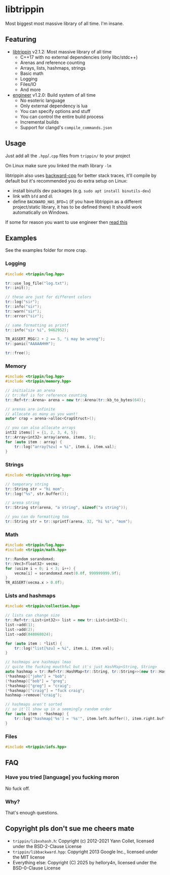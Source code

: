 # libtrippin

Most biggest most massive library of all time. I'm insane.

## Featuring

- [libtrippin](./libtrippin.h) v2.1.2: Most massive library of all time
    - C++17 with no external dependencies (only libc/stdc++)
    - Arenas and reference counting
    - Arrays, lists, hashmaps, strings
    - Basic math
    - Logging
    - Files/IO
    - And more
- [engineer](./engineerbuild/README.md) v1.2.0: Build system of all time
    - No esoteric language
    - Only external dependency is lua
    - You can specify options and stuff
    - You can control the entire build process
    - Incremental builds
    - Support for clangd's `compile_commands.json`

## Usage

Just add all the `.hpp`/`.cpp` files from `trippin/` to your project

On Linux make sure you linked the math library `-lm`

libtrippin also uses [backward-cpp](https://github.com/bombela/backward-cpp) for better stack traces, it'll
compile by default but it's recommended you do extra setup on Linux:
- install binutils dev packages (e.g. `sudo apt install binutils-dev`)
- link with `bfd` and `dl`
- define `BACKWARD_HAS_BFD=1` (if you have libtrippin as a different project/static library, it has to be defined there)
It should work automatically on Windows.

If some for reason you want to use engineer then [read this](./engineerbuild/README.md)

## Examples

See the examples folder for more crap.

### Logging

```cpp
#include <trippin/log.hpp>

tr::use_log_file("log.txt");
tr::init();

// these are just for different colors
tr::log("sir");
tr::info("sir");
tr::warn("sir");
tr::error("sir");

// same formatting as printf
tr::info("sir %i", 9462952);

TR_ASSERT_MSG(2 + 2 == 5, "i may be wrong");
tr::panic("AAAAAHHH");

tr::free();
```

### Memory

```cpp
#include <trippin/log.hpp>
#include <trippin/memory.hpp>

// initialize an arena
// tr::Ref is for reference counting
tr::Ref<tr::Arena> arena = new tr::Arena(tr::kb_to_bytes(64));

// arenas are infinite
// allocate as many as you want!
auto* crap = arena->alloc<CrapStruct>();

// you can also allocate arrays
int32 items[] = {1, 2, 3, 4, 5};
tr::Array<int32> array(arena, items, 5);
for (auto item : array) {
    tr::log("array[%zu] = %i", item.i, item.val);
}
```

### Strings

```cpp
#include <trippin/string.hpp>

// temporary string
tr::String str = "hi mom";
tr::log("%s", str.buffer());

// arena string
tr::String str(arena, "a string", sizeof("a string"));

// you can do formatting too
tr::String str = tr::sprintf(arena, 32, "hi %s", "mom");
```

### Math

```cpp
#include <trippin/log.hpp>
#include <trippin/math.hpp>

tr::Random sorandomxd;
tr::Vec3<float32> vecma;
for (usize i = 0; i < 3; i++) {
    vecma[i] = sorandomxd.next(0.0f, 999999999.9f);
}
TR_ASSERT(vecma.x > 0.0f);
```

### Lists and hashmaps

```cpp
#include <trippin/collection.hpp>

// lists can change size
tr::Ref<tr::List<int32>> list = new tr::List<int32>();
list->add(1);
list->add(2);
list->add(848068024);

for (auto item : *list) {
    tr::log("list[%zu] = %i", item.i, item.val);
}

// hashmaps are hashmaps lmao
// quite the fucking mouthful but it's just HashMap<String, String>
auto hashmap = tr::Ref<tr::HashMap<tr::String, tr::String>>(new tr::HashMap<tr::String, tr::String>());
(*hashmap)["john"] = "bob";
(*hashmap)["bob"] = "greg";
(*hashmap)["greg"] = "craig";
(*hashmap)["craig"] = "fuck craig";
hashmap->remove("craig");

// hashmaps aren't sorted
// so it'll show up in a seemingly random order
for (auto item : *hashmap) {
    tr::log("hashmap['%s'] = '%s'", item.left.buffer(), item.right.buffer());
}
```

### Files

```cpp
#include <trippin/iofs.hpp>
```

## FAQ

### Have you tried \[language] you fucking moron

No fuck off.

### Why?

That's enough questions.

## Copyright pls don't sue me cheers mate

- `trippin/libxxhash.h`: Copyright (c) 2012-2021 Yann Collet, licensed under the BSD-2-Clause License
- `trippin/libbackward.hpp`: Copyright 2013 Google Inc., licensed under the MIT license
- Everything else: Copyright (C) 2025 by hellory4n, licensed under the BSD-0-Clause License
